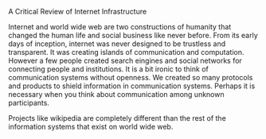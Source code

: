 
A Critical Review of Internet Infrastructure

Internet and world wide web are two constructions of humanity that changed the human life and social business like never before. From its early days of inception, internet was never designed to be trustless and transparent. It was creating islands of communication and computation. However a few people created search eingines and social networks for connecting people and institutions. It is a bit ironic to think of communication systems without openness. We created so many protocols and products to shield information in communication systems. Perhaps it is necessary when you think about communication among unknown participants. 

Projects like wikipedia are completely different than the rest of the information systems that exist on world wide web. 
